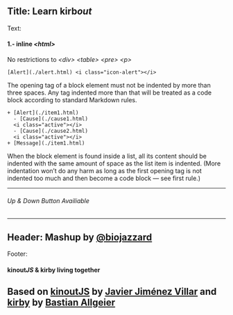 Title: Learn kirb*out*
----
Text:
#### 1.- inline *&lt;html&gt;*
No restrictions to *&lt;div&gt;* *&lt;table&gt;* *&lt;pre&gt;* *&lt;p&gt;*

```
[Alert](./alert.html) <i class="icon-alert"></i>
```
The opening tag of a block element must not be indented by more than three spaces.
Any tag indented more than that will be treated as a code block according to standard Markdown rules.

```
+ [Alert](./item1.html)
  - [Cause](./cause1.html)
  <i class="active"></i>
  - [Cause](./cause2.html)
  <i class="active"></i>
+ [Message](./item1.html)
```
When the block element is found inside a list,
all its content should be indented with the same amount of space as the list item is indented.
(More indentation won’t do any harm as long as the first opening tag
is not indented too much and then become a code block — see first rule.)





* * *
###### *Up* & *Down* Button Availiable
----
Header:
Mashup by [@biojazzard](https://github.com/biojazzard)
----
Footer:
#### kinout*JS* & kirby living together
Based on [kinoutJS](https://github.com/soyjavi/Kinout) by [Javier Jiménez Villar](https://github.com/soyjavi) and [kirby](https://github.com/bastianallgeier/kirbycms) by [Bastian Allgeier](https://github.com/bastianallgeier)
----

